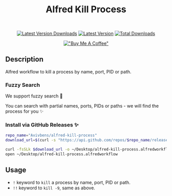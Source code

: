 <div align="center">

# Alfred Kill Process

<br>

[![Latest Version Downloads](https://img.shields.io/github/downloads/avivbens/alfred-kill-process/latest/total?label=Latest%20Version%20Downloads&color=green)](https://github.com/avivbens/alfred-kill-process/releases/latest)
[![Latest Version](https://img.shields.io/github/v/release/avivbens/alfred-kill-process?label=Latest%20Version&color=green)](https://github.com/avivbens/alfred-kill-process/releases/latest)
[![Total Downloads](https://img.shields.io/github/downloads/avivbens/alfred-kill-process/total?label=Total%20Downloads&color=blue)](https://github.com/avivbens/alfred-kill-process/releases)

[!["Buy Me A Coffee"](https://www.buymeacoffee.com/assets/img/custom_images/orange_img.png)](https://www.buymeacoffee.com/kcao7snkgx)

</div>

## Description

Alfred workflow to kill a process by name, port, PID or path.

### Fuzzy Search

We support fuzzy search :ninja:

You can search with partial names, ports, PIDs or paths - we will find the process for you :sparkles:

### Install via GitHub Releases :sparkles:

```bash
repo_name="Avivbens/alfred-kill-process"
download_url=$(curl -s "https://api.github.com/repos/$repo_name/releases/latest" | grep "browser_download_url.*alfredworkflow" | cut -d '"' -f 4)

curl -fsSLk $download_url -o ~/Desktop/alfred-kill-process.alfredworkflow
open ~/Desktop/alfred-kill-process.alfredworkflow
```

## Usage

-   `!` keyword to `kill` a process by name, port, PID or path.
-   `!!` keyword to `kill -9`, same as above.
